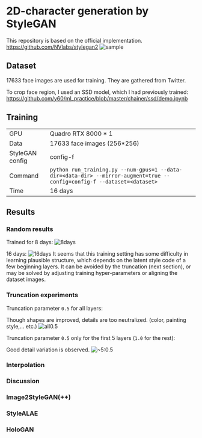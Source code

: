 # 2D-character generation by StyleGAN 
This repository is based on the official implementation. https://github.com/NVlabs/stylegan2
![sample](https://github.com/y60/stylegan2/blob/master/results/00081-generate-images_~5:0.5/example.png?raw=true)
## Dataset

17633 face images are used for training.
They are gathered from Twitter.

To crop face region, I used an SSD model, which I had previously trained: https://github.com/y60/ml_practice/blob/master/chainer/ssd/demo.ipynb

## Training

|     |     |
| ---- | ---- |
|GPU | Quadro RTX 8000 * 1|
|Data | 17633 face images (256*256)|
|StyleGAN config | config-f|
|Command |  `python run_training.py --num-gpus=1 --data-dir=<data-dir> --mirror-augment=true --config=config-f --dataset=<dataset>` |
|Time | 16 days|

## Results

### Random results
Trained for 8 days:
![8days](https://github.com/y60/stylegan2/blob/master/results/00012-stylegan2-face_256_-1gpu-config-f/fakes004757_8days_8_5.png?raw=true)

16 days:
![16days](https://github.com/y60/stylegan2/blob/master/results/00012-stylegan2-face_256_-1gpu-config-f/fakes009515_16days_8_5.png?raw=true)
It seems that this training setting has some difficulty in learning plausible structure, which depends on the latent style code of a few beginning layers. It can be avoided by the truncation (next section), or may be solved by adjusting training hyper-parameters or aligning the dataset images.

### Truncation experiments

Truncation parameter `0.5` for all layers:

Though shapes are improved, details are too neutralized. (color, painting style,... etc.)
![all0.5](https://github.com/y60/stylegan2/blob/master/results/00080-generate-images_all:0.5/grid.png?raw=true)

Truncation parameter `0.5` only for the first 5 layers (`1.0` for the rest):

Good detail variation is observed. 
![~5:0.5](https://github.com/y60/stylegan2/blob/master/results/00081-generate-images_~5:0.5/grid.png?raw=true)
### Interpolation
### Discussion
### Image2StyleGAN(++)
### StyleALAE
### HoloGAN
